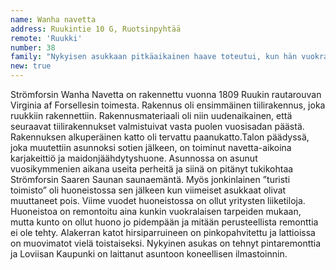 ```yaml
---
name: Wanha navetta
address: Ruukintie 10 G, Ruotsinpyhtää
remote: 'Ruukki'
number: 38
family: "Nykyisen asukkaan pitkäaikainen haave toteutui, kun hän vuokrasi navetan päädyn Loviisan Kaupungilta 2015. Pia Mustonen oli vieraillut kesäisin ruukissa, sillä hänen äitinsä on kotoisin Ruotsinpyhtääseen kuuluvalta Ahvenkoskelta. Näillä käynneillä alkoi syntyä haave saada joskus toimitila ruukista ja mieleen jäi erityisesti navetan päätyhuoneisto . Huoneistossa toimi tuolloin yrittäjinä pariskunta, joille Mustonen kerran käynnillään sanoi: ” mikäli joskus olette aikeissa luopua toimitilastanne, niin ilmoittakaa minulle välittömästi”. Eräänä päivänä vuosien päästä puhelin soi ja unelmasta tuli totta, tosin muutamien mielenkiintoisten vaiheiden jälkeen.Mustonen piti aluksi huoneistoa hyvinvointiyrityksensä toimitilana, mutta elämä Strömforsissa tuntui niin hyvältä, että syksyllä 2017 hän muutti tyttärensä Sofian kanssa Helsingistä kokonaan ruukkiin ja Wanhasta Navetasta tuli heidän kotinsa. Nyt asunnossa asuvat viikonloppuisin myös uusioperheeseen kuuluvat ruukin seppä Paul Partanen ja hänen tyttärensä Laura. Hyvinvointiyrityksen toimitilat ovat siirtyneet viereisen perinnesaunan yläkertaan."
new: true
---
```

Strömforsin Wanha Navetta on rakennettu vuonna 1809 Ruukin rautarouvan Virginia af Forsellesin toimesta. Rakennus oli ensimmäinen tiilirakennus, joka ruukkiin rakennettiin. Rakennusmateriaali oli niin uudenaikainen, että seuraavat tiilirakennukset valmistuivat vasta puolen vuosisadan päästä. Rakennuksen alkuperäinen katto oli tervattu paanukatto.Talon päädyssä, joka muutettiin asunnoksi sotien jälkeen, on toiminut navetta-aikoina karjakeittiö ja maidonjäähdytyshuone. Asunnossa on asunut vuosikymmenien aikana useita perheitä ja siinä on pitänyt tukikohtaa Strömforsin Saaren Saunan saunaemäntä. Myös jonkinlainen ”turisti toimisto” oli huoneistossa sen jälkeen kun viimeiset asukkaat olivat muuttaneet pois. Viime vuodet huoneistossa on ollut yritysten liiketiloja. Huoneistoa on remontoitu aina kunkin vuokralaisen tarpeiden mukaan, mutta kunto on ollut huono jo pidempään ja mitään perusteellista remonttia ei ole tehty. Alakerran katot hirsiparruineen on pinkopahvitettu ja lattioissa on muovimatot vielä toistaiseksi. Nykyinen asukas on tehnyt pintaremonttia ja Loviisan Kaupunki on laittanut asuntoon koneellisen ilmastoinnin.
